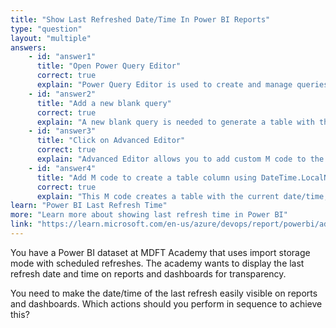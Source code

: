 ```yaml
---
title: "Show Last Refreshed Date/Time In Power BI Reports"
type: "question"
layout: "multiple"
answers:
    - id: "answer1"
      title: "Open Power Query Editor"
      correct: true
      explain: "Power Query Editor is used to create and manage queries, including those for refresh time."
    - id: "answer2"
      title: "Add a new blank query"
      correct: true
      explain: "A new blank query is needed to generate a table with the refresh date/time."
    - id: "answer3"
      title: "Click on Advanced Editor"
      correct: true
      explain: "Advanced Editor allows you to add custom M code to the query."
    - id: "answer4"
      title: "Add M code to create a table column using DateTime.LocalNow"
      correct: true
      explain: "This M code creates a table with the current date/time, showing when the dataset was last refreshed."
learn: "Power BI Last Refresh Time"
more: "Learn more about showing last refresh time in Power BI"
link: "https://learn.microsoft.com/en-us/azure/devops/report/powerbi/add-last-refresh-time?view=azure-devops&tabs=private"
---
```

You have a Power BI dataset at MDFT Academy that uses import storage mode with scheduled refreshes. The academy wants to display the last refresh date and time on reports and dashboards for transparency.

You need to make the date/time of the last refresh easily visible on reports and dashboards. Which actions should you perform in sequence to achieve this?
